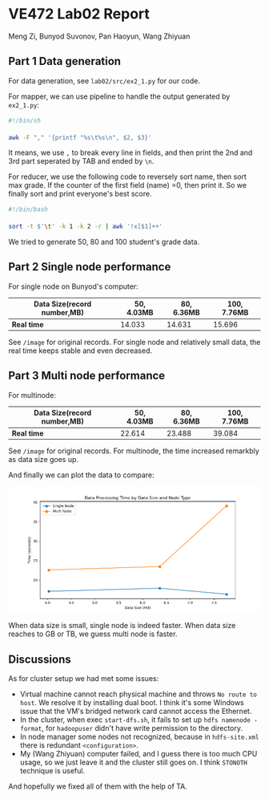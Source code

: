 # VE472 Lab02 Report

Meng Zi, Bunyod Suvonov, Pan Haoyun, Wang Zhiyuan

## Part 1 Data generation

For data generation, see `lab02/src/ex2_1.py` for our code.

For mapper, we can use pipeline to handle the output generated by `ex2_1.py`:

```bash
#!/bin/sh

awk -F "," '{printf "%s\t%s\n", $2, $3}'
```

It means, we use `,` to break every line in fields, and then print the 2nd and 3rd part seperated by TAB and ended by `\n`.

For reducer, we use the following code to reversely sort name, then sort max grade. If the counter of the first field (name) =0, then print it. So we finally sort and print everyone's best score.

```bash
#!/bin/bash

sort -t $'\t' -k 1 -k 2 -r | awk '!x[$1]++'
```

We tried to generate 50, 80 and 100 student's grade data.

## Part 2 Single node performance

For single node on Bunyod's computer:

| Data Size(record number,MB) | 50, 4.03MB | 80, 6.36MB | 100, 7.76MB |
| ------------------- | ------ | ------ | ------ |
| **Real time** | 14.033 | 14.631 | 15.696 |

See `/image` for original records. For single node and relatively small data, the real time keeps stable and even decreased.

## Part 3 Multi node performance

For multinode:

| Data Size(record number,MB) | 50, 4.03MB | 80, 6.36MB | 100, 7.76MB |
| ------------------- | ------ | ------ | ------ |
| **Real time** | 22.614 | 23.488     | 39.084      |

See `/image` for original records. For multinode, the time increased remarkbly as data size goes up.

And finally we can plot the data to compare:

![Graph](./image/graph.png)

When data size is small, single node is indeed faster. When data size reaches to GB or TB, we guess multi node is faster.

## Discussions

As for cluster setup we had met some issues:

- Virtual machine cannot reach physical machine and throws `No route to host`. We resolve it by installing dual boot. I think it's some Windows issue that the VM's bridged network card cannot access the Ethernet.
- In the cluster, when exec `start-dfs.sh`, it fails to set up `hdfs namenode -format`, for `hadoopuser` didn't have write permission to the directory.
- In node manager some nodes not recognized, because in `hdfs-site.xml` there is redundant `<configuration>`.
- My (Wang Zhiyuan) computer failed, and I guess there is too much CPU usage, so we just leave it and the cluster still goes on. I think `STONOTH` technique is useful.

And hopefully we fixed all of them with the help of TA.
